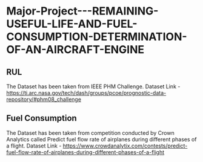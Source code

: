 # Major-Project---REMAINING-USEFUL-LIFE-AND-FUEL-CONSUMPTION-DETERMINATION-OF-AN-AIRCRAFT-ENGINE

## RUL
The Dataset has been taken from IEEE PHM Challenge.
Dataset Link - https://ti.arc.nasa.gov/tech/dash/groups/pcoe/prognostic-data-repository/#phm08_challenge

## Fuel Consumption
The Dataset has been taken from competition conducted by Crown Analytics called Predict fuel flow rate of airplanes during different phases of a flight.
Dataset Link - https://www.crowdanalytix.com/contests/predict-fuel-flow-rate-of-airplanes-during-different-phases-of-a-flight
